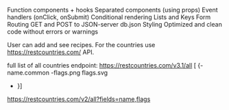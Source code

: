 

Function components + hooks
Separated components (using props)
Event handlers (onClick, onSubmit)
Conditional rendering
Lists and Keys
Form
Routing
GET and POST to JSON-server db.json
Styling
Optimized and clean code without errors or warnings 

User can add and see recipes. For the countries use https://restcountries.com/ API.

full list of all countries endpoint: https://restcountries.com/v3.1/all
[ {-name.common
-flags.png
flags.svg
 - }]

 https://restcountries.com/v2/all?fields=name,flags
